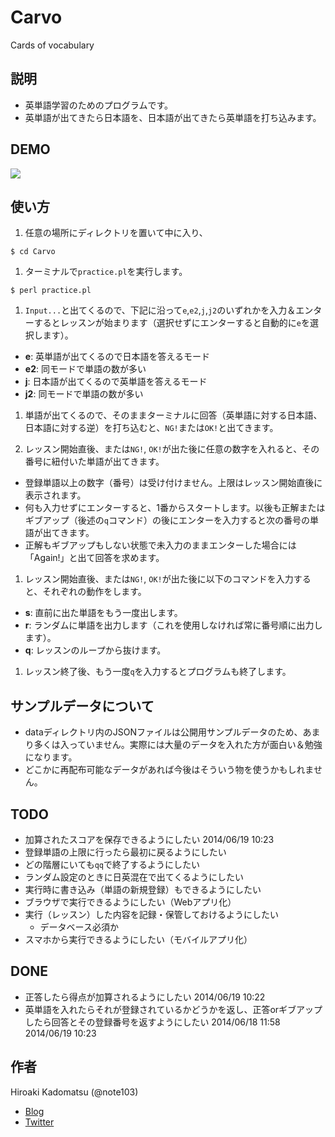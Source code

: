 Carvo
=====

Cards of vocabulary

## 説明

- 英単語学習のためのプログラムです。
- 英単語が出てきたら日本語を、日本語が出てきたら英単語を打ち込みます。

## DEMO

![](https://dl.dropboxusercontent.com/u/7779513/github/gif/Carvo-demo2.gif)

## 使い方

1. 任意の場所にディレクトリを置いて中に入り、
```
$ cd Carvo
```

1. ターミナルで`practice.pl`を実行します。
```
$ perl practice.pl
```

1. `Input...`と出てくるので、下記に沿って`e`,`e2`,`j`,`j2`のいずれかを入力＆エンターするとレッスンが始まります（選択せずにエンターすると自動的に`e`を選択します）。
  - **e**: 英単語が出てくるので日本語を答えるモード
  - **e2**: 同モードで単語の数が多い
  - **j**: 日本語が出てくるので英単語を答えるモード
  - **j2**: 同モードで単語の数が多い

1. 単語が出てくるので、そのままターミナルに回答（英単語に対する日本語、日本語に対する逆）を打ち込むと、`NG!`または`OK!`と出てきます。

1. レッスン開始直後、または`NG!`, `OK!`が出た後に任意の数字を入れると、その番号に紐付いた単語が出てきます。
  - 登録単語以上の数字（番号）は受け付けません。上限はレッスン開始直後に表示されます。
  - 何も入力せずにエンターすると、1番からスタートします。以後も正解またはギブアップ（後述の`q`コマンド）の後にエンターを入力すると次の番号の単語が出てきます。
  - 正解もギブアップもしない状態で未入力のままエンターした場合には「Again!」と出て回答を求めます。

1. レッスン開始直後、または`NG!`, `OK!`が出た後に以下のコマンドを入力すると、それぞれの動作をします。
  - **s**: 直前に出た単語をもう一度出します。
  - **r**: ランダムに単語を出力します（これを使用しなければ常に番号順に出力します）。
  - **q**: レッスンのループから抜けます。

1. レッスン終了後、もう一度`q`を入力するとプログラムも終了します。

## サンプルデータについて

- dataディレクトリ内のJSONファイルは公開用サンプルデータのため、あまり多くは入っていません。実際には大量のデータを入れた方が面白い＆勉強になります。
- どこかに再配布可能なデータがあれば今後はそういう物を使うかもしれません。

## TODO

- 加算されたスコアを保存できるようにしたい 2014/06/19 10:23
- 登録単語の上限に行ったら最初に戻るようにしたい
- どの階層にいても`qq`で終了するようにしたい
- ランダム設定のときに日英混在で出てくるようにしたい
- 実行時に書き込み（単語の新規登録）もできるようにしたい
- ブラウザで実行できるようにしたい（Webアプリ化）
- 実行（レッスン）した内容を記録・保管しておけるようにしたい
  - データベース必須か
- スマホから実行できるようにしたい（モバイルアプリ化）

## DONE

- 正答したら得点が加算されるようにしたい 2014/06/19 10:22
- 英単語を入れたらそれが登録されているかどうかを返し、正答orギブアップしたら回答とその登録番号を返すようにしたい 2014/06/18 11:58 2014/06/19 10:23


## 作者

Hiroaki Kadomatsu (@note103)

- [Blog](http://note103.hateblo.jp/)
- [Twitter](https://twitter.com/note103)
